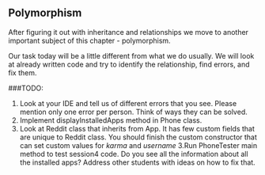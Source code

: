 ## Polymorphism
After figuring it out with inheritance and relationships we move to another important
subject of this chapter - polymorphism. 

Our task today will be a little different from what we do usually. We will look at
already written code and try to identify the relationship, find errors, and fix them. 

###TODO:
1. Look at your IDE and tell us of different errors that you see. Please mention only one error
per person. Think of ways they can be solved.
1. Implement displayInstalledApps method in Phone class.
2. Look at Reddit class that inherits from App. It has few custom fields that are unique to 
Reddit class. You should finish the custom constructor that can set custom values for *karma* and
*username*
3.Run PhoneTester main method to test session4 code. Do you see all the information about all the installed apps?
Address other students with ideas on how to fix that. 
